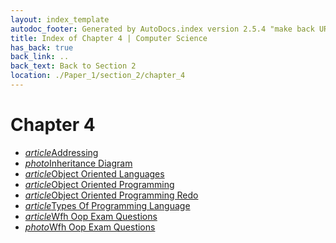 ```yaml
---
layout: index_template
autodoc_footer: Generated by AutoDocs.index version 2.5.4 "make back URLs relative" ⓒ Starwort, 2020
title: Index of Chapter 4 | Computer Science
has_back: true
back_link: ..
back_text: Back to Section 2
location: ./Paper_1/section_2/chapter_4
---
```


# **Chapter 4**

- <a href='./addressing.html'><i title='MD file' class="material-icons">article</i>Addressing</a>
- <a href='./inheritance_diagram.png'><i title='PNG file' class="material-icons">photo</i>Inheritance Diagram</a>
- <a href='./object_oriented_languages.html'><i title='MD file' class="material-icons">article</i>Object Oriented Languages</a>
- <a href='./object_oriented_programming.html'><i title='MD file' class="material-icons">article</i>Object Oriented Programming</a>
- <a href='./object_oriented_programming_redo.html'><i title='MD file' class="material-icons">article</i>Object Oriented Programming Redo</a>
- <a href='./types_of_programming_language.html'><i title='MD file' class="material-icons">article</i>Types Of Programming Language</a>
- <a href='./wfh_oop_exam_questions.html'><i title='MD file' class="material-icons">article</i>Wfh Oop Exam Questions</a>
- <a href='./wfh_oop_exam_questions.png'><i title='PNG file' class="material-icons">photo</i>Wfh Oop Exam Questions</a>

